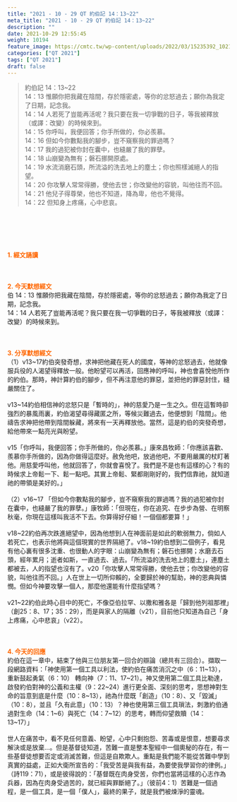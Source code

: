 ```yaml
---
title: "2021 - 10 - 29 QT 約伯記 14：13~22"
meta_title: "2021 - 10 - 29 QT 約伯記 14：13~22"
description: ""
date: 2021-10-29 12:55:45
weight: 10194
feature_image: https://cmtc.tw/wp-content/uploads/2022/03/15235392_10211799862337740_180693556567566654_o-1.webp
categories: ["QT 2021"]
tags: ["QT 2021"]
draft: false
---
```


<blockquote>約伯記 14：13~22<br />
14：13 惟願你把我藏在陰間，存於隱密處，等你的忿怒過去；願你為我定了日期，記念我。<br />
14：14 人若死了豈能再活呢？我只要在我一切爭戰的日子，等我被釋放（或譯：改變）的時候來到。<br />
14：15 你呼叫，我便回答；你手所做的，你必羨慕。<br />
14：16 但如今你數點我的腳步，豈不窺察我的罪過嗎？<br />
14：17 我的過犯被你封在囊中，也縫嚴了我的罪孽。<br />
14：18 山崩變為無有；磐石挪開原處。<br />
14：19 水流消磨石頭，所流溢的洗去地上的塵土；你也照樣滅絕人的指望。<br />
14：20 你攻擊人常常得勝，使他去世；你改變他的容貌，叫他往而不回。<br />
14：21 他兒子得尊榮，他也不知道，降為卑，他也不覺得。<br />
14：22 但知身上疼痛，心中悲哀。</blockquote><br />
&nbsp;<br />
<br />
&nbsp;<br />
<br />
<span style="color: #ff6600;"><strong>1. </strong><strong>經文誦讀</strong></span><br />
<br />
<span style="color: #ff6600;"><strong> </strong></span><br />
<br />
<span style="color: #ff6600;"><strong>2. 今天默想</strong><strong>經文<br />
</strong></span>伯 14：13 惟願你把我藏在陰間，存於隱密處，等你的忿怒過去；願你為我定了日期，記念我。<br />
14：14 人若死了豈能再活呢？我只要在我一切爭戰的日子，等我被釋放（或譯：改變）的時候來到。<br />
<br />
&nbsp;<br />
<br />
<span style="color: #ff6600;"><strong>3. 分享默想經文<br />
</strong></span>（1）v13~17約伯突發奇想，求神把他藏在死人的國度，等神的忿怒過去，他就像服兵役的人渴望得釋放一般。他盼望可以再活，回應神的呼叫，神也會喜悅他所作的約伯。那時，神計算約伯的腳步，但不再注意他的罪惡，並把他的罪惡封住，縫嚴關住了。<br />
<br />
v13~14約伯相信神的忿怒只是「暫時的」，神的慈愛乃是一生之久。但在這暫時卻強烈的暴風雨裏，約伯渴望尋得藏匿之所，等候災難過去，他便想到「陰間」。他禱告求神把他帶到陰間躲藏，將來有一天再釋放他。當然，這是約伯的突發奇想，給他帶來一點亮光與盼望。<br />
<br />
v15「你呼叫，我便回答；你手所做的，你必羨慕。」康來昌牧師：「你應該喜歡、羨慕你手所做的，因為你做得這麼好。赦免他吧，放過他吧，不要用嚴厲的杖盯著他。用慈愛呼叫他，他就回答了，你就會喜悅了。我們是不是也有這樣的心？有的時候求上帝鬆一下、鬆一點吧。其實上帝鬆、緊都剛剛好的，我們信靠祂，就知道祂的帶領是美好的。」<br />
<br />
（2）v16~17 「但如今你數點我的腳步，豈不窺察我的罪過嗎？我的過犯被你封在囊中，也縫嚴了我的罪孽。」康牧師：「但現在，你在追究、在步步為營、在明察秋毫，你現在這樣叫我活不下去。你算得好仔細！一個個都要算！」<br />
<br />
v18~22約伯再次跌進絕望中，因為他想到人在神面前是如此的軟弱無力，倘如人若死亡，也表示他將與這個現實的世界隔絕了。v18~19約伯想到二個例子，看見有他心裏有很多沈重、也很動人的字眼：山崩變為無有；磐石也挪開；水磨去石頭，經年累月；逝者如斯，一直過去、過去。「所流溢的洗去地上的塵土」，連塵土都被去，人的指望也沒有了。v20「你攻擊人常常得勝，使他去世；你改變他的容貌，叫他往而不回。」人在世上一切所仰賴的，全要歸於神的幫助，神的恩典與憐憫。但如今神要攻擊一個人，那麼他還能有什麼指望嗎？<br />
<br />
v21~22約伯此時心目中的死亡，不像亞伯拉罕、以撒和雅各是「歸到他列祖那裡」（創25：8、17；35：29），而是與家人的隔離（v21），目前他只知道為自己「身上疼痛，心中悲哀」（v22）。<br />
<br />
&nbsp;<br />
<br />
<strong><span style="color: #ff6600;">4. 今天的回應<br />
</span></strong>約伯在這一章中，結束了他與三位朋友第一回合的辯論（總共有三回合）。擷取一段網路資料：「神使用第一個工具以利法，使約伯在痛苦消沉之中（6：11~13），重新鼓起勇氣（6：10） 轉向神（7：11、17~21）。神又使用第二個工具比勒達，啟發約伯對神的公義和主權（9：22~24）進行更全面、深刻的思考，思想神對生命的旨意到底是什麼（10：8~13），祂為什麼既「創造」（10：8）、又「毀滅」（10：8），並且「久有此意」（10：13）？神也使用第三個工具瑣法，刺激約伯通過對生命（14：1~6）與死亡（14：7~12）的思考，轉而仰望救贖（14：13~17）」<br />
<br />
世人在痛苦中，看不見任何意義、盼望，心中只剩抱怨、苦毒或是恨意，想要尋求解決或是放棄…。但是基督徒知道，苦難一直是整本聖經中一個奧秘的存在，有一些基督徒想要否定或消滅苦難，但這是自欺欺人。重點是我們能不能從苦難中學到真實的益處，正如大衛所宣告的：「我受苦是與我有益，為要使我學習你的律例。」（詩119：71），或是彼得說的：「基督既在肉身受苦，你們也當將這樣的心志作為兵器，因為在肉身受過苦的，就已經與罪斷絕了。」（彼前4：1）苦難是一個過程，是一個工具，是一個「僕人」，最終的果子，就是我們被煉淨的靈魂。<br />
<br />
<span style="color: #ff6600;"><strong> </strong></span><br />
<br />
&nbsp;
        